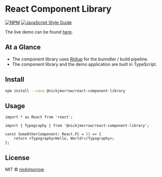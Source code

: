 # React Component Library

[![NPM](https://img.shields.io/npm/v/react-component-library.svg)](https://www.npmjs.com/package/react-component-library) [![JavaScript Style Guide](https://img.shields.io/badge/code_style-standard-brightgreen.svg)](https://standardjs.com)

The live demo can be found [here](https://nickjmorrow.github.io/react-component-library/).

## At a Glance

-   The component library uses [Rollup](https://github.com/rollup/rollup) for the bunndler / build pipeline.
-   The component library and the demo application are built in TypeScript.

## Install

```bash
npm install --save @nickjmorrow/react-component-library
```

## Usage

```tsx
import * as React from 'react';

import { Typography } from '@nickjmorrow/react-component-library';

const SomeOtherComponent: React.FC = () => {
    return <Typography>Hello, World!</Typography>;
};
```

## License

MIT © [nickjmorrow](https://github.com/nickjmorrow)
